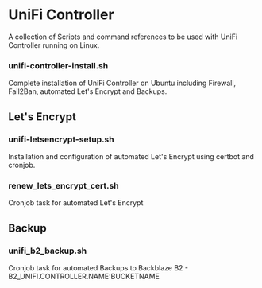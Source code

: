 # UniFi Controller
A collection of Scripts and command references to be used with UniFi Controller running on Linux.

### unifi-controller-install.sh
Complete installation of UniFi Controller on Ubuntu including Firewall, Fail2Ban, automated Let's Encrypt and Backups.

## Let's Encrypt
### unifi-letsencrypt-setup.sh
Installation and configuration of automated Let's Encrypt using certbot and cronjob.

### renew_lets_encrypt_cert.sh
Cronjob task for automated Let's Encrypt

## Backup
### unifi_b2_backup.sh
Cronjob task for automated Backups to Backblaze B2 - B2_UNIFI.CONTROLLER.NAME:BUCKETNAME
